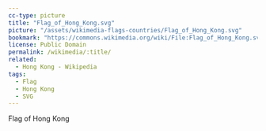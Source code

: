 ```yaml
---
cc-type: picture
title: "Flag_of_Hong_Kong.svg"
picture: "/assets/wikimedia-flags-countries/Flag_of_Hong_Kong.svg"
bookmark: "https://commons.wikimedia.org/wiki/File:Flag_of_Hong_Kong.svg"
license: Public Domain
permalink: /wikimedia/:title/
related:
  - Hong Kong - Wikipedia
tags:
  - Flag
  - Hong Kong
  - SVG
---
```

Flag of Hong Kong